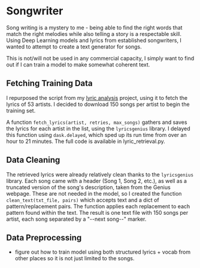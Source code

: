# Songwriter 
Song writing is a mystery to me - being able to find the right words that match the right melodies while also telling a story is a respectable skill. Using Deep Learning models and lyrics from established songwriters, I wanted to attempt to create a text generator for songs. 

This is not/will not be used in any commercial capacity, I simply want to find out if I can train a model to make somewhat coherent text. 

## Fetching Training Data 
I repurposed the script from my [lyric analysis](https://github.com/okekejus/lyric-analysis) project, using it to fetch the lyrics of 53 artists. I decided to download 150 songs per artist to begin the training set. 

A function `fetch_lyrics(artist, retries, max_songs)` gathers and saves the lyrics for each artist in the list, using the `lyricsgenius` library. I delayed this function using `dask.delayed`, which sped up its run time from over an hour to 21 minutes. The full code is available in lyric_retrieval.py.


## Data Cleaning
The retrieved lyrics were already relatively clean thanks to the `lyricsgenius` library. Each song came with a header (Song 1, Song 2, etc.), as well as a truncated version of the song's description, taken from the Genius webpage. These are not needed in the model, so I created the function `clean_text(txt_file, pairs)` which accepts text and a dict of pattern/replacement pairs. The function applies each replacement to each pattern found within the text. The result is one text file with 150 songs per artist, each song separated by a "--next song--" marker. 

## Data Preprocessing
- figure out how to train model using both structured lyrics + vocab from other places so it is not just limited to the songs. 